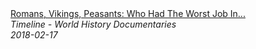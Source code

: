 <!--2024-07-21 00:18:13-->
<div class="yb">
  <a class="nodecor" href="/posts.html?istoriya/romans_vikings_peasants_who_had_the_worst_job_in_history_timeline">
    <img class="preview" data-videoid="7jgu7EJ9A8A" src="https://i.ytimg.com/vi/7jgu7EJ9A8A/hqdefault.jpg" align="middle" alt="">
  </a>
  <div class="inlbl text">
    <a class="nodecor" href="/posts.html?istoriya/romans_vikings_peasants_who_had_the_worst_job_in_history_timeline">Romans, Vikings, Peasants: Who Had The Worst Job In...</a><br>
    <i class="smaller2">Timeline - World History Documentaries</i><br>
    <i class="smaller3">2018-02-17</i>
  </div>
</div>
